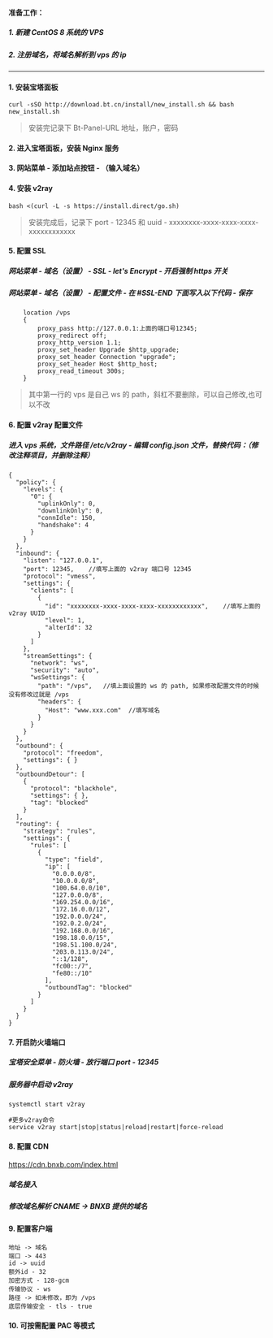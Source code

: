#### 准备工作：

##### 1. 新建 CentOS 8 系统的 VPS

##### 2. 注册域名，将域名解析到 vps 的 ip

---

#### 1. 安装宝塔面板

```
curl -sSO http://download.bt.cn/install/new_install.sh && bash new_install.sh
```

> 安装完记录下 Bt-Panel-URL 地址，账户，密码

#### 2. 进入宝塔面板，安装 Nginx 服务

#### 3. 网站菜单 - 添加站点按钮 - （输入域名）

#### 4. 安装 v2ray

```
bash <(curl -L -s https://install.direct/go.sh)
```

> 安装完成后，记录下 port - 12345 和 uuid - xxxxxxxx-xxxx-xxxx-xxxx-xxxxxxxxxxxx

#### 5. 配置 SSL

##### 网站菜单 - 域名（设置） - SSL - let's Encrypt - 开启强制 https 开关

##### 网站菜单 - 域名（设置） - 配置文件 - 在 #SSL-END 下面写入以下代码 - 保存

```
    location /vps
    {
        proxy_pass http://127.0.0.1:上面的端口号12345;
        proxy_redirect off;
        proxy_http_version 1.1;
        proxy_set_header Upgrade $http_upgrade;
        proxy_set_header Connection "upgrade";
        proxy_set_header Host $http_host;
        proxy_read_timeout 300s;
    }
```

> 其中第一行的 vps 是自己 ws 的 path，斜杠不要删除，可以自己修改,也可以不改

#### 6. 配置 v2ray 配置文件

##### 进入 vps 系统，文件路径 /etc/v2ray - 编辑 config.json 文件，替换代码：（修改注释项目，并删除注释）

```
{
  "policy": {
    "levels": {
      "0": {
        "uplinkOnly": 0,
        "downlinkOnly": 0,
        "connIdle": 150,
        "handshake": 4
      }
    }
  },
  "inbound": {
    "listen": "127.0.0.1",
    "port": 12345,    //填写上面的 v2ray 端口号 12345
    "protocol": "vmess",
    "settings": {
      "clients": [
        {
          "id": "xxxxxxxx-xxxx-xxxx-xxxx-xxxxxxxxxxxx",    //填写上面的 v2ray UUID
          "level": 1,
          "alterId": 32
        }
      ]
    },
    "streamSettings": {
      "network": "ws",
      "security": "auto",
      "wsSettings": {
        "path": "/vps",   //填上面设置的 ws 的 path, 如果修改配置文件的时候没有修改过就是 /vps
        "headers": {
          "Host": "www.xxx.com"  //填写域名
        }
      }
    }
  },
  "outbound": {
    "protocol": "freedom",
    "settings": { }
  },
  "outboundDetour": [
    {
      "protocol": "blackhole",
      "settings": { },
      "tag": "blocked"
    }
  ],
  "routing": {
    "strategy": "rules",
    "settings": {
      "rules": [
        {
          "type": "field",
          "ip": [
            "0.0.0.0/8",
            "10.0.0.0/8",
            "100.64.0.0/10",
            "127.0.0.0/8",
            "169.254.0.0/16",
            "172.16.0.0/12",
            "192.0.0.0/24",
            "192.0.2.0/24",
            "192.168.0.0/16",
            "198.18.0.0/15",
            "198.51.100.0/24",
            "203.0.113.0/24",
            "::1/128",
            "fc00::/7",
            "fe80::/10"
          ],
          "outboundTag": "blocked"
        }
      ]
    }
  }
}
```

#### 7. 开启防火墙端口

##### 宝塔安全菜单 - 防火墙 - 放行端口 port - 12345

##### 服务器中启动 v2ray

```
systemctl start v2ray

#更多v2ray命令
service v2ray start|stop|status|reload|restart|force-reload
```

#### 8. 配置 CDN

https://cdn.bnxb.com/index.html

##### 域名接入

##### 修改域名解析 CNAME -> BNXB 提供的域名

#### 9. 配置客户端

```
地址 -> 域名
端口 -> 443
id -> uuid
额外id - 32
加密方式 - 128-gcm
传输协议 - ws
路径 -> 如未修改，即为 /vps
底层传输安全 - tls - true
```

#### 10. 可按需配置 PAC 等模式
